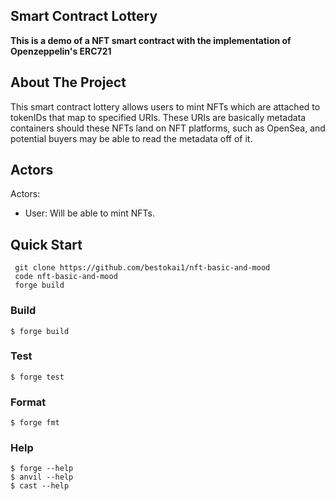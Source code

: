 ## Smart Contract Lottery
**This is a demo of a NFT smart contract with the implementation of Openzeppelin's ERC721**


## About The Project

This smart contract lottery allows users to mint NFTs which are attached to tokenIDs that map to specified URIs. These URIs are basically metadata containers should these NFTs land on NFT platforms, such as OpenSea, and potential buyers may be able to read the metadata off of it.


## Actors

Actors:

* User: Will be able to mint NFTs.


## Quick Start
```solidity
 git clone https://github.com/bestokai1/nft-basic-and-mood
 code nft-basic-and-mood
 forge build
```



### Build

```shell
$ forge build
```


### Test

```shell
$ forge test
```


### Format

```shell
$ forge fmt
```


### Help

```shell
$ forge --help
$ anvil --help
$ cast --help
```
